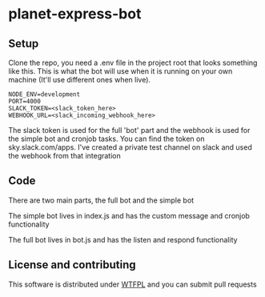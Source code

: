 # planet-express-bot
## Setup
Clone the repo, you need a .env file in the project root that looks something like this. This is what the bot will use when it is running on your own machine (It'll use different ones when live). 
```
NODE_ENV=development
PORT=4000
SLACK_TOKEN=<slack_token_here>
WEBHOOK_URL=<slack_incoming_webhook_here>
```
The slack token is used for the full 'bot' part and the webhook is used for the simple bot and cronjob tasks. You can find the token on sky.slack.com/apps. I've created a private test channel on slack and used the webhook from that integration

## Code
There are two main parts, the full bot and the simple bot

The simple bot lives in index.js and has the custom message and cronjob functionality

The full bot lives in bot.js and has the listen and respond functionality

## License and contributing
This software is distributed under [WTFPL](http://www.wtfpl.net) and you can submit pull requests
